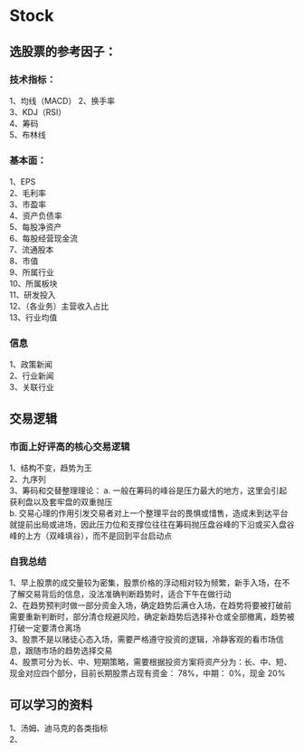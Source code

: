 # Stock
## 选股票的参考因子：
### 技术指标：
1、均线（MACD） 
2、换手率  
3、KDJ（RSI）   
4、筹码  
5、布林线  


### 基本面：
1、EPS  
2、毛利率   
3、市盈率  
4、资产负债率   
5、每股净资产  
6、每股经营现金流  
7、流通股本  
8、市值  
9、所属行业  
10、所属板块  
11、研发投入  
12、（各业务）主营收入占比  
13、行业均值  

### 信息
1、政策新闻  
2、行业新闻  
3、关联行业  

## 交易逻辑
### 市面上好评高的核心交易逻辑
1、结构不变，趋势为王  
2、九序列  
3、筹码和交替整理理论：
 a. 一般在筹码的峰谷是压力最大的地方，这里会引起获利盘以及套牢盘的双重抛压  
 b. 交易心理的作用引发交易者对上一个整理平台的畏惧或惜售，造成未到达平台就提前出局或进场，因此压力位和支撑位往往在筹码抛压盘谷峰的下沿或买入盘谷峰的上方（双峰填谷），而不是回到平台启动点  


### 自我总结
1、早上股票的成交量较为密集，股票价格的浮动相对较为频繁，新手入场，在不了解交易背后的信息，没法准确判断趋势时，适合下午在做行动  
2、在趋势预判时做一部分资金入场，确定趋势后满仓入场，在趋势将要被打破前需要重新判断时，部分清仓规避风险，确定新趋势后选择补仓或全部撤离，趋势被打破一定要清仓离场  
3、股票不是以赌徒心态入场，需要严格遵守投资的逻辑，冷静客观的看市场信息，跟随市场的趋势选择交易  
4、股票可分为长、中、短期策略，需要根据投资方案将资产分为：长、中、短、现金对应四个部分，目前长期股票占现有资金： 78%，中期： 0%，现金 20%  

## 可以学习的资料
1、汤姆、迪马克的各类指标  
2、

